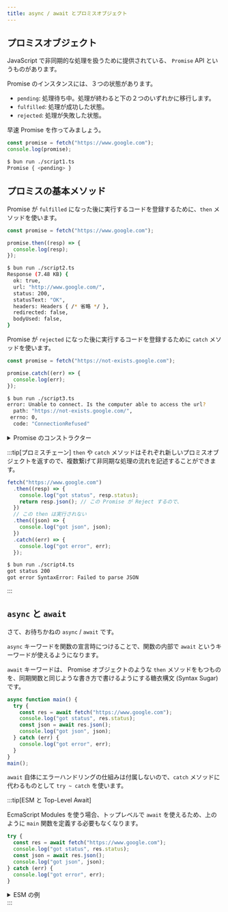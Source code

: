 ```yaml
---
title: async / await とプロミスオブジェクト
---
```


## プロミスオブジェクト

JavaScript で非同期的な処理を扱うために提供されている、 `Promise` API というものがあります。

Promise のインスタンスには、３つの状態があります。

- `pending`: 処理待ち中。処理が終わると下の２つのいずれかに移行します。
- `fulfilled`: 処理が成功した状態。
- `rejected`: 処理が失敗した状態。

早速 Promise を作ってみましょう。

```ts title="script1.ts"
const promise = fetch("https://www.google.com");
console.log(promise);
```

```bash
$ bun run ./script1.ts
Promise { <pending> }
```

## プロミスの基本メソッド

Promise が `fulfilled` になった後に実行するコードを登録するために、`then` メソッドを使います。

```ts title="script2.ts" {3..5}
const promise = fetch("https://www.google.com");

promise.then((resp) => {
  console.log(resp);
});
```

```bash
$ bun run ./script2.ts
Response (7.48 KB) {
  ok: true,
  url: "http://www.google.com/",
  status: 200,
  statusText: "OK",
  headers: Headers { /* 省略 */ },
  redirected: false,
  bodyUsed: false,
}
```

Promise が `rejected` になった後に実行するコードを登録するために `catch` メソッドを使います。

```ts title="script3.ts" {3..5} "not-exists"
const promise = fetch("https://not-exists.google.com");

promise.catch((err) => {
  console.log(err);
});
```

```bash
$ bun run ./script3.ts
error: Unable to connect. Is the computer able to access the url?
  path: "https://not-exists.google.com/",
 errno: 0,
  code: "ConnectionRefused"
```

<details>
<summary>
Promise のコンストラクター
</summary>
ここまでは、 Fetch API で作られた Promise オブジェクトに操作をしてきました。自分で Promise オブジェクトを作ることもできます。

```ts title="script4.ts"
const p1 = new Promise((resolve, _reject) => {
  resolve(1);
});
p1.then(console.log);

const p2 = Promise.resolve(2);
p2.then(console.log);

const p3 = Promise.reject(3);
p3.catch(console.log);

const { promise: p4, resolve } = Promise.withResolvers();
p4.then(console.log);
resolve(4);
```

```bash
$ bun run ./script5.ts
1
2
3
4
```
</details>

:::tip[プロミスチェーン]
`then` や `catch` メソッドはそれぞれ新しいプロミスオブジェクトを返すので、複数繋げて非同期な処理の流れを記述することができます。

```ts title="script5.ts"
fetch("https://www.google.com")
  .then((resp) => {
    console.log("got status", resp.status);
    return resp.json(); // この Promise が Reject するので、
  })
  // この then は実行されない
  .then((json) => {
    console.log("got json", json);
  })
  .catch((err) => {
    console.log("got error", err);
  });
```

```bash
$ bun run ./script4.ts
got status 200
got error SyntaxError: Failed to parse JSON
```
:::

## `async` と `await`

さて、お待ちかねの `async` / `await` です。

`async` キーワードを関数の宣言時につけることで、関数の内部で `await` というキーワードが使えるようになります。

`await` キーワードは、 Promise オブジェクトのような `then` メソッドをもつものを、同期関数と同じような書き方で書けるようにする糖衣構文 (Syntax Sugar) です。

```ts title="script6.ts" "async" "await"
async function main() {
  try {
    const res = await fetch("https://www.google.com");
    console.log("got status", res.status);
    const json = await res.json();
    console.log("got json", json);
  } catch (err) {
    console.log("got error", err);
  }
}
main();
```

`await` 自体にエラーハンドリングの仕組みは付属しないので、`catch` メソッドに代わるものとして `try ~ catch` を使います。

:::tip[ESM と Top-Level Await]

EcmaScript Modules を使う場合、トップレベルで `await` を使えるため、上のように `main` 関数を定義する必要もなくなります。 

```ts
try {
  const res = await fetch("https://www.google.com");
  console.log("got status", res.status);
  const json = await res.json();
  console.log("got json", json);
} catch (err) {
  console.log("got error", err);
}
```
<details>
<summary>
ESM の例
</summary>

- `<script>` タグの属性に `type="module"` とある
- 拡張子が `.mjs`, `.mts` である
- package.json に `"type": "module"` とある
- Bun ランタイムで実行される

</details>
:::
